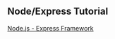 ## Node/Express Tutorial

[Node.js - Express Framework](https://www.tutorialspoint.com/nodejs/nodejs_express_framework.htm)
